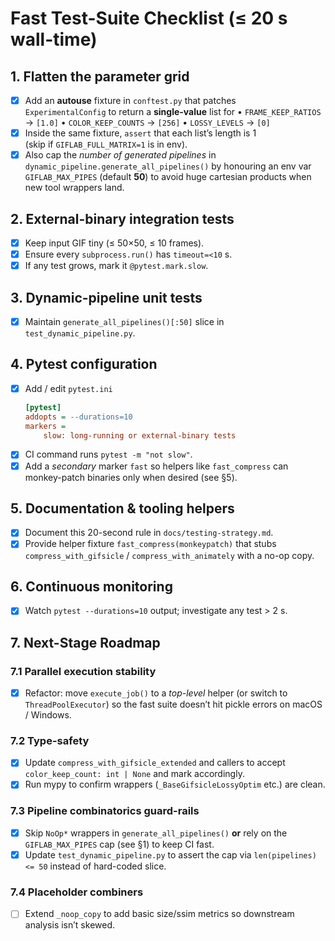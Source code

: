 # Fast Test-Suite Checklist (≤ 20 s wall-time)

## 1. Flatten the parameter grid
- [x] Add an **autouse** fixture in `conftest.py` that patches  
      `ExperimentalConfig` to return a **single-value** list for
      • `FRAME_KEEP_RATIOS` → `[1.0]`
      • `COLOR_KEEP_COUNTS` → `[256]`
      • `LOSSY_LEVELS`      → `[0]`
- [x] Inside the same fixture, `assert` that each list’s length is 1  
      (skip if `GIFLAB_FULL_MATRIX=1` is in env).
- [x] Also cap the *number of generated pipelines* in
      `dynamic_pipeline.generate_all_pipelines()` by honouring an env var  
      `GIFLAB_MAX_PIPES` (default **50**) to avoid huge cartesian products
      when new tool wrappers land.

## 2. External-binary integration tests
- [x] Keep input GIF tiny (≤ 50×50, ≤ 10 frames).  
- [x] Ensure every `subprocess.run()` has `timeout=<10` s.  
- [x] If any test grows, mark it `@pytest.mark.slow`.

## 3. Dynamic-pipeline unit tests
- [x] Maintain `generate_all_pipelines()[:50]` slice in `test_dynamic_pipeline.py`.

## 4. Pytest configuration
- [x] Add / edit `pytest.ini`  
  ```ini
  [pytest]
  addopts = --durations=10
  markers =
      slow: long-running or external-binary tests
  ```
- [x] CI command runs `pytest -m "not slow"`.
- [x] Add a *secondary* marker `fast` so helpers like `fast_compress` can
      monkey-patch binaries only when desired (see §5).

## 5. Documentation & tooling helpers
- [x] Document this 20-second rule in `docs/testing-strategy.md`.
- [x] Provide helper fixture `fast_compress(monkeypatch)` that stubs
      `compress_with_gifsicle` / `compress_with_animately` with a no-op copy.

## 6. Continuous monitoring
- [x] Watch `pytest --durations=10` output; investigate any test > 2 s. 

## 7. Next-Stage Roadmap

### 7.1 Parallel execution stability
- [x] Refactor: move `execute_job()` to a *top-level* helper (or switch to
      `ThreadPoolExecutor`) so the fast suite doesn’t hit pickle errors on
      macOS / Windows.

### 7.2 Type-safety
- [x] Update `compress_with_gifsicle_extended` and callers to accept `color_keep_count: int | None` and mark accordingly.
- [x] Run mypy to confirm wrappers (`_BaseGifsicleLossyOptim` etc.) are clean.

### 7.3 Pipeline combinatorics guard-rails
- [x] Skip `NoOp*` wrappers in `generate_all_pipelines()` **or** rely on the
      `GIFLAB_MAX_PIPES` cap (see §1) to keep CI fast.
- [x] Update `test_dynamic_pipeline.py` to assert the cap via
      `len(pipelines) <= 50` instead of hard-coded slice.

### 7.4 Placeholder combiners
- [ ] Extend `_noop_copy` to add basic size/ssim metrics so downstream analysis isn’t skewed.